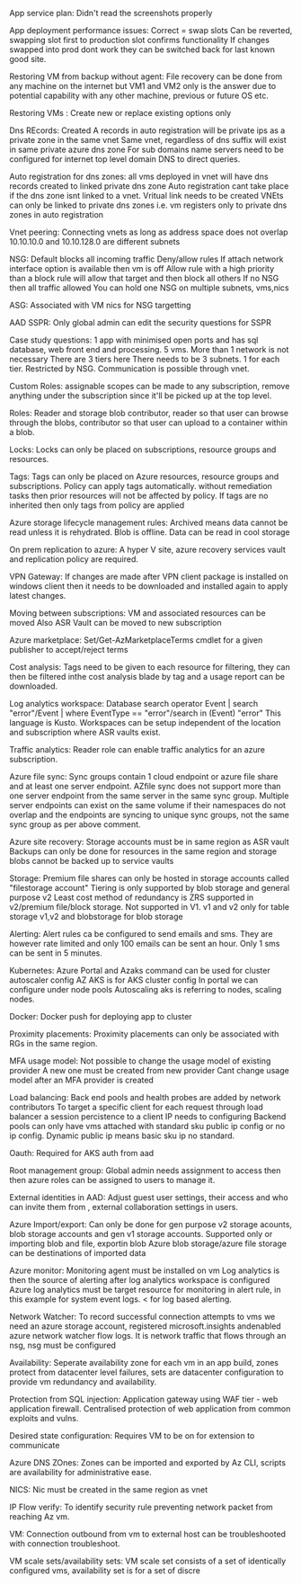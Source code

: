 
App service plan:
Didn't read the screenshots properly

App deployment performance issues:
Correct = swap slots
Can be reverted, swapping slot first to production slot confirms functionality
If changes swapped into prod dont work they can be switched back for last known good site.

Restoring VM from backup without agent:
File recovery can be done from any machine on the internet but VM1 and VM2 only is the answer due to potential capability with any other machine, previous or future OS etc.

Restoring VMs :
Create new or replace existing options only

Dns REcords: 
Created A records in auto registration will be private ips as a private zone in the same vnet
Same vnet, regardless of dns suffix will exist in same private azure dns zone
For sub domains name servers need to be configured for internet top level domain DNS to direct queries.

Auto registration for dns zones: 
all vms deployed in vnet will have dns records created to linked private dns zone
Auto registration cant take place if the dns zone isnt linked to a vnet. Vritual link needs to be created
	VNEts can only be linked to private dns zones
	i.e. vm registers only to private dns zones in auto registration

Vnet peering:
Connecting vnets as long as address space does not overlap
10.10.10.0 and 10.10.128.0 are different subnets

NSG:
Default blocks all incoming traffic
Deny/allow rules
If attach network interface option is available then vm is off
Allow rule with a high priority than a block rule will allow that target and then block all others
If no NSG then all traffic allowed
You can hold one NSG on multiple subnets, vms,nics

ASG:
Associated with VM nics for NSG targetting

AAD SSPR:
Only global admin can edit the security questions for SSPR

Case study questions:
1 app with minimised open ports and has sql database, web front end and processing. 5 vms. 
	More than 1 network is not necessary
There are 3 tiers here
	There needs to be 3 subnets. 1 for each tier. Restricted by NSG. Communication is possible through vnet.

Custom Roles:
assignable scopes can be made to any subscription, remove anything under the subscription since it'll be picked up at the top level.

Roles:
Reader and storage blob contributor, reader so that user can browse through the blobs, contributor so that user can upload to a container within a blob.

Locks:
Locks can only be placed on subscriptions, resource groups and resources.

Tags:
Tags can only be placed on Azure resources, resource groups and subscriptions.
Policy can apply tags automatically.
without remediation tasks then prior resources will not be affected by policy.
If tags are no inherited then only tags from policy are applied

Azure storage lifecycle management rules:
Archived means data cannot be read unless it is rehydrated. Blob is offline.
Data can be read in cool storage

On prem replication to azure:
A hyper V site, azure recovery services vault and replication policy are required.

VPN Gateway:
If changes are made after VPN client package is installed on windows client then it needs to be downloaded and installed again to apply latest changes.

Moving between subscriptions:
VM and associated resources can be moved
Also ASR Vault can be moved to new subscription

Azure marketplace:
Set/Get-AzMarketplaceTerms cmdlet for a given publisher to accept/reject terms

Cost analysis:
Tags need to be given to each resource for filtering, they can then be filtered inthe cost analysis blade by tag and a usage report can be downloaded.

Log analytics workspace:
Database search operator Event | search "error"/Event | where EventType == "error"/search in (Event) "error"
This language is Kusto.
Workspaces can be setup independent of the location and subscription where ASR vaults exist.

Traffic analytics:
Reader role can enable traffic analytics for an azure subscription. 

Azure file sync:
Sync groups contain 1 cloud endpoint or azure file share and at least one server endpoint.
AZfile sync does not support more than one server endpoint from the same server in the same sync group.
Multiple server endpoints can exist on the same volume if their namespaces do not overlap and the endpoints are syncing to unique sync groups, not the same sync group as per above comment.

Azure site recovery:
Storage accounts must be in same region as ASR vault
Backups can only be done for resources in the same region and storage blobs cannot be backed up to service vaults

Storage:
Premium file shares can only be hosted in storage accounts called "filestorage account"
Tiering is only supported by blob storage and general purpose v2
Least cost method of redundancy is ZRS supported in v2/premium file/block storage. Not supported in V1.
v1 and v2 only for table storage
v1,v2 and blobstorage for blob storage

Alerting:
Alert rules ca be configured to send emails and sms. 
They are however rate limited and only 100 emails can be sent an hour. Only 1 sms can be sent in 5 minutes.

Kubernetes:
Azure Portal and Azaks command can be used for cluster autoscaler config
	AZ AKS is for AKS cluster config
	In portal we can configure under node pools
Autoscaling aks is referring to nodes, scaling nodes.

Docker:
Docker push for deploying app to cluster

Proximity placements:
Proximity placements can only be associated with RGs in the same region.

MFA usage model:
Not possible to change the usage model of existing provider
A new one must be created from new provider
Cant change usage model after an MFA provider is created

Load balancing:
Back end pools and health probes are added by network contributors
To target a specific client for each request through load balancer a session percistence to a client IP needs to configuring
Backend pools can only have vms attached with standard sku public ip config or no ip config. Dynamic public ip means basic sku ip no standard.

Oauth:
Required for AKS auth from aad

Root management group:
Global admin needs assignment to access then then azure roles can be assigned to users to manage it.

External identities in AAD:
Adjust guest user settings, their access and who can invite them from , external collaboration settings in users.

Azure Import/export:
Can only be done for gen purpose v2 storage acounts, blob storage accounts and gen v1 storage accounts.
Supported only or importing blob and file, exportin blob
Azure blob storage/azure file storage can be destinations of imported data

Azure monitor:
Monitoring agent must be installed on vm 
Log analytics is then the source of alerting after log analytics workspace is configured
Azure log analytics must be target resource for monitoring in alert rule, in this example for system event logs. < for log based alerting.

Network Watcher:
To record successful connection attempts to vms we need an azure storage account, registered microsoft.insights andenabled azure network watcher flow logs.
It is network traffic that flows through an nsg, nsg must be configured

Availability:
Seperate availability zone for each vm in an app build, zones protect from datacenter level failures, sets are datacenter configuration to provide vm redundancy and availability.


Protection from SQL injection:
Application gateway using WAF tier - web application firewall. Centralised protection of web application from common exploits and vulns.

Desired state configuration:
Requires VM to be on for extension to communicate

Azure DNS ZOnes:
Zones can be imported and exported by Az CLI, scripts are availability for administrative ease.

NICS:
Nic must be created in the same region as vnet

IP Flow verify:
To identify security rule preventing network packet from reaching Az vm.

VM:
Connection outbound from vm to external host can be troubleshooted with connection troubleshoot.

VM scale sets/availability sets:
VM scale set consists of a set of identically configured vms, availability set is for a set of discre
